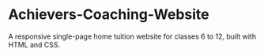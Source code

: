 # Achievers-Coaching-Website
A responsive single-page home tuition website for classes 6 to 12, built with HTML and CSS.
